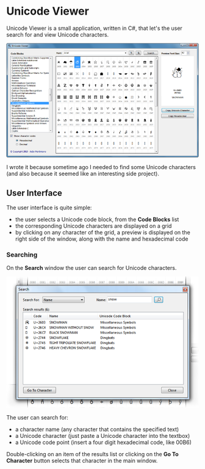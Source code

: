 # Unicode Viewer

Unicode Viewer is a small application, written in C#, that let's the user search for and view Unicode characters.

![UnicodeViewer main window](images/unicodeviewer.png)

I wrote it because sometime ago I needed to find some Unicode characters (and also because it seemed like an interesting side project).

## User Interface

The user interface is quite simple:

- the user selects a Unicode code block, from the **Code Blocks** list
- the corresponding Unicode characters are displayed on a grid
- by clicking on any character of the grid, a preview is displayed on the right side of the window, along with the name and hexadecimal code

### Searching

On the **Search** window the user can search for Unicode characters.

![Search window](images/search.png)

The user can search for:
- a character name (any character that contains the specified text)
- a Unicode character (just paste a Unicode character into the textbox)
- a Unicode code point (insert a four digit hexadecimal code, like 00B6)

Double-clicking on an item of the results list or clicking on the **Go To Character** button selects that character in the main window.